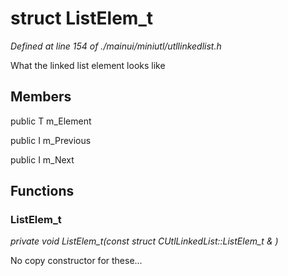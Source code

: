 # struct ListElem_t

*Defined at line 154 of ./mainui/miniutl/utllinkedlist.h*

 What the linked list element looks like



## Members

public T m_Element

public I m_Previous

public I m_Next



## Functions

### ListElem_t

*private void ListElem_t(const struct CUtlLinkedList::ListElem_t & )*

 No copy constructor for these...



